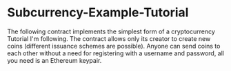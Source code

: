 # Subcurrency-Example-Tutorial
The following contract implements the simplest form of a cryptocurrency Tutorial I'm following. The contract allows only its creator to create new coins (different issuance schemes are possible). Anyone can send coins to each other without a need for registering with a username and password, all you need is an Ethereum keypair.
